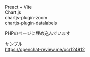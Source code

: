 Preact + Vite  
Chart.js  
chartjs-plugin-zoom  
chartjs-plugin-datalabels  

PHPのページに埋め込んでいます

サンプル  
https://openchat-review.me/oc/124912